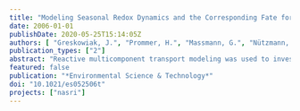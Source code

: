 ```yaml
---
title: "Modeling Seasonal Redox Dynamics and the Corresponding Fate for the Pharmaceutical Residue Phenazone During Artificial Recharge of Groundwater"
date: 2006-01-01
publishDate: 2020-05-25T15:14:05Z
authors: [ "Greskowiak, J.", "Prommer, H.", "Massmann, G.", "Nützmann, G." ]
publication_types: ["2"]
abstract: "Reactive multicomponent transport modeling was used to investigate and quantify the factors that affect redox zonation and the fate of the pharmaceutical residue phenazone during artificial recharge of groundwater at an infiltration site in Berlin, Germany. The calibrated model and the corresponding sensitivity analysis demonstrated that temporal and spatial redox zonation at the study site was driven by seasonally changing, temperature-dependent organic matter degradation rates. Breakthrough of phenazone at monitoring wells occurred primarily during the warmer summer months, when anaerobic conditions developed. Assuming a redoxsensitive phenazone degradation behavior the model results provided an excellent agreement between simulated and measured phenazone concentrations. Therefore, the fate of phenazone was shown to be indirectly controlled by the infiltration water temperature through its effect on the aquifer’s redox conditions. Other factors such as variable residence times appeared to be of less importance."
featured: false
publication: "*Environmental Science & Technology*"
doi: "10.1021/es052506t"
projects: ["nasri"]
---
```


